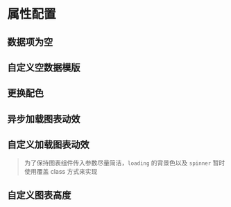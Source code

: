# 属性配置

## 数据项为空

<vuep template="#emptyData" :options="{ theme: 'vue', lineNumbers: false }"></vuep>

<script v-pre type="text/x-template" id="emptyData">
<template>
  <ve-line-chart :data="chartData" :empty-text="emptyText" />
</template>

<script>
 module.exports = {
    created () {
      this.chartData = {}
      this.emptyText = '空数据'
    }
  }
</script>

## 自定义空数据模版

<vuep template="#emptyTemp" :options="{ theme: 'vue', lineNumbers: false }"></vuep>

<script v-pre type="text/x-template" id="emptyTemp">
<template>
  <ve-line-chart :data="chartData">
    <div style="position: absolute; top: 50%; left: 50%; transform: translate(-50%, -50%);">
      <span>让数据飞一会儿</span>
    </div>
  </ve-line-chart>
</template>

<script>
 module.exports = {
    created () {
      this.chartData = {}
    }
  }
</script>

## 更换配色

<vuep template="#changeColor" :options="{ theme: 'vue', lineNumbers: false }"></vuep>

<script v-pre type="text/x-template" id="changeColor">
<template>
  <ve-pie-chart :data="chartData" :color="color" />
</template>

<script>
 module.exports = {
    created () {
      this.chartData = {
        dimensions: {
          name: '渠道',
          data: ['APP', 'PC', 'M端', '微信', '手Q', '小程序']
        },
        measures: [{
          name: 'PV',
          data: [40000, 27800, 22000, 20200, 15600, 13600]
        }]
      }
      this.color = [
        '#207722',
        '#68b133',
        '#a9de83',
        '#f63629',
        '#f66258',
        '#ffc0af'
      ]
    }
  }
</script>

## 异步加载图表动效

<vuep template="#loadingData" :options="{ theme: 'vue', lineNumbers: false }"></vuep>

<script v-pre type="text/x-template" id="loadingData">
<template>
  <ve-line-chart :data="chartData" :loading="loading" />
</template>

<script>
 module.exports = {
    data () {
      return {
        loading: true,
        chartData: {}
      }
    },
    methods: {
      loadingLineData () {
        this.loading = true
        setTimeout(() => {
          this.chartData = {
            dimensions: {
              name: 'Repo',
              data: [
                'Vue.js', 'React', 'Create RA', 'Puppteer', 'Axios',
                'VS Code', 'Prettier', 'RN', 'Element', 'Electron'
              ].reverse()
            },
            measures: [
              {
                name: 'Rising Star',
                data: [
                  40000, 27800, 22500, 22000, 21900,
                  20200, 17700, 15600, 14900, 14800
                ].reverse()
              }
            ]
          }
          this.loading = false
      }, 2000)
      }
    },
    created () {
      this.loadingLineData()
    }
  }
</script>

## 自定义加载图表动效

> 为了保持图表组件传入参数尽量简洁，`loading` 的背景色以及 `spinner` 暂时使用覆盖 class 方式来实现

<vuep template="#customLoading" :options="{ theme: 'vue', lineNumbers: false }"></vuep>

<script v-pre type="text/x-template" id="customLoading">
<style>
  .custom-loading .ve-charts-loading-mask {
    background-color: rgba(0, 0, 0, .8);
  }
  .custom-loading .ve-charts-loading-mask .path {
    stroke: #f35352;
  }
</style>

<template>
  <ve-line-chart class="custom-loading" :data="chartData" :loading="loading" />
</template>

<script>
 module.exports = {
    data () {
      return {
        loading: true
      }
    },
    created () {
      this.chartData = {}
    }
  }
</script>

## 自定义图表高度

<vuep template="#customHeight" :options="{ theme: 'vue', lineNumbers: false }"></vuep>

<script v-pre type="text/x-template" id="customHeight">
<template>
  <ve-line-chart :data="chartData" :height="300" />
</template>

<script>
 module.exports = {
    data () {
      return {
        loading: false
      }
    },
    created () {
      this.chartData = {
        dimensions: {
          name: 'Repo',
          data: [
            'Vue.js', 'React', 'Create RA', 'Puppteer', 'Axios',
            'VS Code', 'Prettier', 'RN', 'Element', 'Electron'
          ].reverse()
        },
        measures: [
          {
            name: 'Rising Star',
            data: [
              40000, 27800, 22500, 22000, 21900,
              20200, 17700, 15600, 14900, 14800
            ].reverse()
          }
        ]
      }
    }
  }
</script>